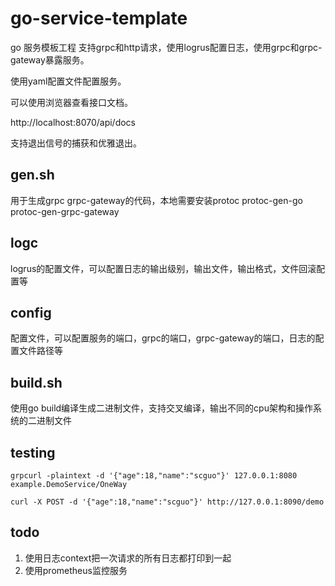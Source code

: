 # go-service-template
go 服务模板工程 支持grpc和http请求，使用logrus配置日志，使用grpc和grpc-gateway暴露服务。

使用yaml配置文件配置服务。

可以使用浏览器查看接口文档。

http://localhost:8070/api/docs

支持退出信号的捕获和优雅退出。

## gen.sh
用于生成grpc grpc-gateway的代码，本地需要安装protoc protoc-gen-go protoc-gen-grpc-gateway

## logc
logrus的配置文件，可以配置日志的输出级别，输出文件，输出格式，文件回滚配置等

## config
配置文件，可以配置服务的端口，grpc的端口，grpc-gateway的端口，日志的配置文件路径等

## build.sh
使用go build编译生成二进制文件，支持交叉编译，输出不同的cpu架构和操作系统的二进制文件

## testing

```shell
grpcurl -plaintext -d '{"age":18,"name":"scguo"}' 127.0.0.1:8080 example.DemoService/OneWay

curl -X POST -d '{"age":18,"name":"scguo"}' http://127.0.0.1:8090/demo
```

## todo

1. 使用日志context把一次请求的所有日志都打印到一起
2. 使用prometheus监控服务
